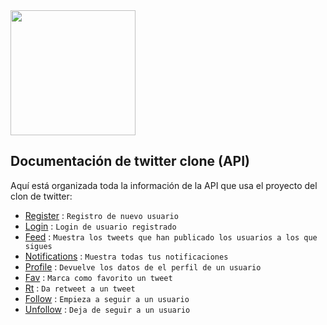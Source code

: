 <img src="https://logos-marcas.com/wp-content/uploads/2020/04/Twitter-Logo.png" alt="" data-canonical-src="https://gyazo.com/eb5c5741b6a9a16c692170a41a49c858.png" width="200" height="auto" />

## Documentación de twitter clone (API)

Aquí está organizada toda la información de la API que usa el proyecto del clon de twitter:

* [Register](https://github.com/christivn/twitter-clone/blob/main/documentacion-api/docs/register.md) : `Registro de nuevo usuario`
* [Login](https://github.com/christivn/twitter-clone/blob/main/documentacion-api/docs/login.md) : `Login de usuario registrado`
* [Feed](https://github.com/christivn/twitter-clone/blob/main/documentacion-api/docs/feed.md) : `Muestra los tweets que han publicado los usuarios a los que sigues`
* [Notifications](https://github.com/christivn/twitter-clone/blob/main/documentacion-api/docs/notificationFeed.md) : `Muestra todas tus notificaciones`
* [Profile](https://github.com/christivn/twitter-clone/blob/main/documentacion-api/docs/profile.md) : `Devuelve los datos de el perfil de un usuario`
* [Fav](https://github.com/christivn/twitter-clone/blob/main/documentacion-api/docs/fav.md) : `Marca como favorito un tweet`
* [Rt](https://github.com/christivn/twitter-clone/blob/main/documentacion-api/docs/rt.md) : `Da retweet a un tweet`
* [Follow](https://github.com/christivn/twitter-clone/blob/main/documentacion-api/docs/follow.md) : `Empieza a seguir a un usuario`
* [Unfollow](https://github.com/christivn/twitter-clone/blob/main/documentacion-api/docs/unfollow.md) : `Deja de seguir a un usuario`
